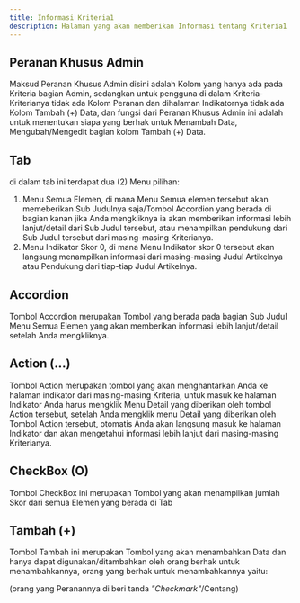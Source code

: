 ```yaml
---
title: Informasi Kriteria1
description: Halaman yang akan memberikan Informasi tentang Kriteria1
---
```


## Peranan Khusus Admin
Maksud Peranan Khusus Admin disini adalah Kolom yang hanya ada pada Kriteria bagian Admin, sedangkan untuk pengguna di dalam Kriteria-Kriterianya tidak ada Kolom Peranan dan dihalaman Indikatornya tidak ada Kolom Tambah (+) Data, dan fungsi dari Peranan Khusus Admin ini adalah untuk menentukan siapa yang berhak untuk Menambah Data, Mengubah/Mengedit bagian kolom Tambah (+) Data.

##  Tab
di dalam tab ini terdapat dua (2) Menu pilihan:
1. Menu Semua Elemen, di mana Menu Semua elemen tersebut akan memeberikan Sub Judulnya saja/Tombol Accordion yang berada di bagian kanan jika Anda mengkliknya ia akan memberikan informasi lebih lanjut/detail dari Sub Judul tersebut, atau menampilkan pendukung dari Sub Judul tersebut dari masing-masing Kriterianya.
1. Menu Indikator Skor 0, di mana Menu Indikator skor 0 tersebut akan langsung menampilkan informasi dari masing-masing Judul Artikelnya atau Pendukung dari tiap-tiap Judul Artikelnya.

## Accordion 
Tombol Accordion merupakan Tombol yang berada pada bagian Sub Judul Menu Semua Elemen yang akan memberikan informasi lebih lanjut/detail setelah Anda mengkliknya.

## Action (...)
Tombol Action merupakan tombol yang akan menghantarkan Anda ke halaman indikator dari masing-masing Kriteria, untuk masuk ke halaman Indikator Anda harus mengklik Menu Detail yang diberikan oleh tombol Action tersebut, setelah Anda mengklik menu Detail yang diberikan oleh Tombol Action tersebut, otomatis Anda akan langsung masuk ke halaman Indikator dan akan mengetahui informasi lebih lanjut dari masing-masing Kriterianya. 

## CheckBox (O)
Tombol CheckBox ini merupakan Tombol yang akan menampilkan jumlah Skor dari semua Elemen yang berada di Tab

## Tambah (+) 
Tombol Tambah ini merupakan Tombol yang akan menambahkan Data dan hanya dapat digunakan/ditambahkan oleh orang berhak untuk menambahkannya,
orang yang berhak untuk menambahkannya yaitu:

(orang yang Peranannya di beri tanda *"Checkmark"*/Centang)



